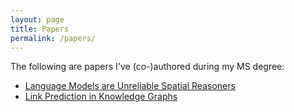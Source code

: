 ```yaml
---
layout: page
title: Papers
permalink: /papers/
---
```


The following are papers I've (co-)authored during my MS degree:

<ul>
  <li><a href="assets/files/spatialQA.pdf">Language Models are Unreliable Spatial Reasoners</a></li>
  <li><a href="assets/files/link-prediction.pdf">Link Prediction in Knowledge Graphs</a></li>
</ul>

